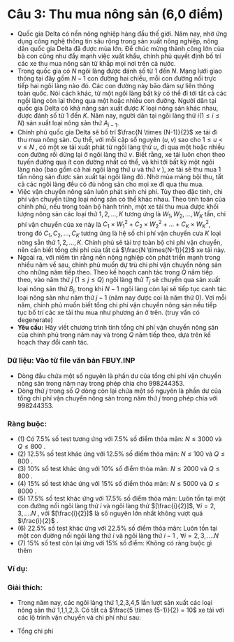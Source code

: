 # Câu 3: Thu mua nông sản (6,0 điểm)
- Quốc gia Delta có nền nông nghiệp hàng đầu thế giới. Năm nay, nhờ ứng dụng công nghệ thông tin sâu rộng trong sản xuất nông nghiệp, nông dân quốc gia Delta đã được mùa lớn. Để chúc mừng thành công lớn của bà con cũng như đẩy mạnh việc xuất khẩu, chính phủ quyết định bố trí các xe thu mua nông sản từ khắp mọi nơi trên cả nước.  
- Trong quốc gia có $N$ ngôi làng được đánh số từ 1 đến $N$. Mạng lưới giao thông tại đây gồm $N-1$ con đường hai chiều, mỗi con đường nối trực tiếp hai ngôi làng nào đó. Các con đường này bāo đảm sự liên thông toàn quốc. Nói cách khác, từ một ngôi làng bất kỳ có thể đi tới tất cả các ngồi làng còn lại thông qua một hoặc nhiều con đường. Người dân tại quốc gia Delta có khả năng sản xuất được $K$ loại nông sản khác nhau, được đánh số từ 1 đến $K$. Năm nay, người dân tại ngôi làng thứ $i(1 \leq i \leq N)$ sản xuất loại nông sản thứ $A_{i-1}$.  
- Chính phủ quốc gia Delta sẽ bố trí $\frac{N \times (N-1)}{2}$ xe tải đi thu mua nông sản. Cụ thể, với mỗi cặp số nguyên $(u, v)$ sao cho $1 \leq u < v \leq N$ , có một xe tải xuất phát từ ngôi làng thứ $u$, đi qua một hoặc nhiều con đường rồi dừng lại ở ngôi làng thứ $v$. Biết rằng, xe tải luôn chọn  theo tuyến đường qua ít con đường nhất có thể, và khi tới bất kỳ một ngôi làng nào (bao gồm cả hai ngôi làng thứ $u$ và thứ $v$ ), xe tải sẽ thu mua 1 tấn nông sản được sản xuất tại ngôi làng đó. Nhờ mùa màng bội thu, tất cả các ngôi làng đều có đủ nông sản cho mọi xe đi qua thu mua.
- Việc vận chuyển nông sản luôn phát sinh chi phí. Tùy theo đặc tính, chi phí vận chuyển từng loại nông sản có thể khác nhau. Theo tính toán của chính phủ, nếu trong toàn bộ hành trình, một xe tải thu mua được khối lượng nông sản các loại thứ $1,2, \ldots, K$ tương ứng là $W_{1}, W_{2}, \ldots, W_{K}$ tấn, chi phí vận chuyển của xe này là $C_{1} \times W_{1}^{2}+C_{2} \times W_{2}^{2}+\ldots+C_{K} \times W_{K}^{2}$, trong đó $C_{1}, C_{2}, \ldots, C_{K}$ tương ứng là hệ số chi phí vận chuyến cưa $K$ loại nờng sẳn thứ $1,2, \ldots, K$. Chính phủ sẽ tài trợ toàn bộ chi phí vận chuyển, nên cần biết tổng chi phí của tất cả $\frac{N \times(N-1)}{2}$ xe tải này.  
- Ngoài ra, với niềm tin rằng nền nông nghiệp còn phát triển mạnh trong nhiều năm về sau, chính phủ muốn dự trù chi phí vận chuyển nông sản cho những năm tiếp theo. Theo kế hoạch canh tác trong $Q$ năm tiếp theo, vào năm thứ $j$ $(1 \leq j \leq Q)$ ngôi làng thứ $T_{j}$ sẽ chuyển qua sản xuất loại nông sản thứ $B_{j}$, trong khi $N-1$ ngôi làng còn lại sẽ tiếp tục canh tác loại nông sản như năm thứ $j-1$ (năm nay được coi là năm thứ 0). Vơi mỗi năm, chính phủ muốn biết tổng chi phí vận chuyển nông sản nếu tiếp tục bố trí các xe tải thu mua như phương án ở trên. (truy vấn có degenerate)
- **Yêu cầu:** Hãy viết chương trình tính tổng chi phí vận chuyển nông sản của chính phủ trong năm nay và trong $Q$ năm tiếp theo, dựa trên kế hoạch thay đổi canh tác.
### Dữ liệu: Vào từ file văn bản FBUY.INP
- Dòng đầu chứa một số nguyên là phần dư của tổng chi phí vận chuyển nông sản trong năm nay trong phép chia cho 998244353.
- Dòng thứ $j$ trong số $Q$ dòng còn lại chứa một số nguyên là phần dư của tổng chi phí vận chuyển nông sản trong năm thứ $j$ trong phép chia với 998244353.
### Ràng buộc: 
- (1) Có 7.5% số test tương ứng với 7.5% số điểm thỏa mãn: $N \le 3000$ và $Q \le 800$ .
- (2) 12.5% số test khác ứng với 12.5% số điểm thỏa mãn: $N \le 100$ và $Q \le 800$ .
- (3) 10% số test khác ứng với 10% số điểm thỏa mãn: $N \le 2000$ và $Q \le 800$ .
- (4) 15% số test khác ứng với 15% số điểm thỏa mãn: $N \le 5000$ và $Q \le 8000$ .
- (5) 17.5% số test khác ứng với 17.5% số điểm thỏa mãn: Luôn tồn tại một con đường nối ngôi làng thứ $i$ và ngôi làng thứ $[\frac{i}{2}]$, $\forall i = 2,3,....N$ , với $[\frac{i}{2}]$ là số nguyên lớn nhất không vượt quá $\frac{i}{2}$ .
- (6) 22.5% số test khác ứng với 22.5% số điểm thỏa mãn: Luôn tồn tại một con đường nối ngôi làng thứ $i$ và ngôi làng thứ $i-1$ , $\forall i = 2,3,....N$
- (7) 15% số test còn lại ứng với 15% số điểm: Không có ràng buộc gì thêm
### Ví dụ: 

### Giải thích: 
- Trong năm nay, các ngôi làng thứ 1,2,3,4,5 lần lượt sản xuất các loại nông sản thứ 1,1,1,2,3. Có tất cả $\frac{5 \times (5-1)}{2} = 10$ xe tải với các lộ trình vận chuyển và chi phí như sau:



- Tổng chi phí  
